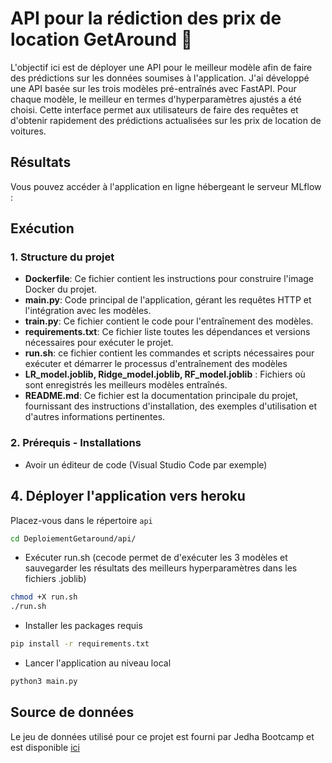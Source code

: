 # API pour la rédiction des prix de location GetAround 🚗
L'objectif ici est de déployer une API pour le meilleur modèle afin de faire des prédictions sur les données soumises à l'application. J'ai développé une API basée sur les trois modèles pré-entraînés avec FastAPI. Pour chaque modèle, le meilleur en termes d'hyperparamètres ajustés a été choisi. Cette interface permet aux utilisateurs de faire des requêtes et d'obtenir rapidement des prédictions actualisées sur les prix de location de voitures.

## Résultats
Vous pouvez accéder à l'application en ligne hébergeant le serveur MLflow :

## Exécution
### 1. Structure du projet
- **Dockerfile**: Ce fichier contient les instructions pour construire l'image Docker du projet.
- **main.py**: Code principal de l'application, gérant les requêtes HTTP et l'intégration avec les modèles.
- **train.py**: Ce fichier contient le code pour l'entraînement des modèles.
- **requirements.txt**: Ce fichier liste toutes les dépendances et versions nécessaires pour exécuter le projet.
- **run.sh**: ce fichier contient les commandes et scripts nécessaires pour exécuter et démarrer le processus d'entraînement des modèles
- **LR_model.joblib, Ridge_model.joblib, RF_model.joblib** : Fichiers où sont enregistrés les meilleurs modèles entraînés.
- **README.md**: Ce fichier est la documentation principale du projet, fournissant des instructions d'installation, des exemples d'utilisation et d'autres informations pertinentes.

### 2. Prérequis - Installations
* Avoir un éditeur de code (Visual Studio Code par exemple)

## 4. Déployer l'application vers heroku
Placez-vous dans le répertoire `api`
```bash
cd DeploiementGetaround/api/
```
* Exécuter run.sh (cecode permet de d'exécuter les 3 modèles et sauvegarder les résultats des meilleurs hyperparamètres dans les fichiers .joblib)
```bash
chmod +X run.sh
./run.sh
```
* Installer les packages requis
```bash
pip install -r requirements.txt
```
* Lancer l'application au niveau local
```bash
python3 main.py 
```
## Source de données
Le jeu de données utilisé pour ce projet est fourni par Jedha Bootcamp et est disponible [ici](https://full-stack-assets.s3.eu-west-3.amazonaws.com/Deployment/get_around_pricing_project.csv)
